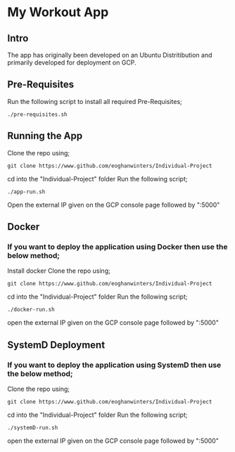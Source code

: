 # My Workout App
## Intro
The app has originally been developed on an Ubuntu Distritibution and primarily developed for deployment on GCP.

## Pre-Requisites
Run the following script to install all required Pre-Requisites;
    
    ./pre-requisites.sh
    
## Running the App
Clone the repo using;

    git clone https://www.github.com/eoghanwinters/Individual-Project
cd into the "Individual-Project" folder
Run the following script;
    
    ./app-run.sh
Open the external IP given on the GCP console page followed by ":5000"

## Docker
### If you want to deploy the application using Docker then use the below method;

Install docker
Clone the repo using;

    git clone https://www.github.com/eoghanwinters/Individual-Project
cd into the "Individual-Project" folder
Run the following script;

    ./docker-run.sh
open the external IP given on the GCP console page followed by ":5000"   

## SystemD Deployment
### If you want to deploy the application using SystemD then use the below method;
Clone the repo using;

    git clone https://www.github.com/eoghanwinters/Individual-Project
cd into the "Individual-Project" folder
Run the following script;
    
    ./systemD-run.sh
open the external IP given on the GCP console page followed by ":5000"   
